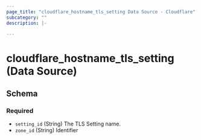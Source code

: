 ```yaml
---
page_title: "cloudflare_hostname_tls_setting Data Source - Cloudflare"
subcategory: ""
description: |-
  
---
```


# cloudflare_hostname_tls_setting (Data Source)




<!-- schema generated by tfplugindocs -->
## Schema

### Required

- `setting_id` (String) The TLS Setting name.
- `zone_id` (String) Identifier



